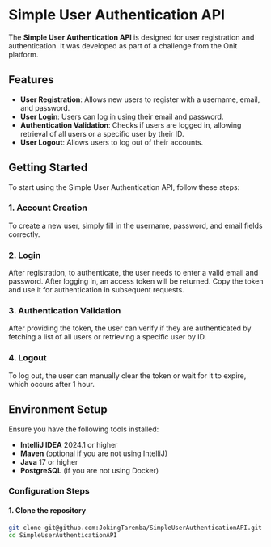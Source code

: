 # Simple User Authentication API

The **Simple User Authentication API** is designed for user registration and authentication. It was developed as part of a challenge from the Onit platform.

## Features

- **User Registration**: Allows new users to register with a username, email, and password.
- **User Login**: Users can log in using their email and password.
- **Authentication Validation**: Checks if users are logged in, allowing retrieval of all users or a specific user by their ID.
- **User Logout**: Allows users to log out of their accounts.

## Getting Started

To start using the Simple User Authentication API, follow these steps:

### 1. Account Creation
To create a new user, simply fill in the username, password, and email fields correctly.

### 2. Login
After registration, to authenticate, the user needs to enter a valid email and password. After logging in, an access token will be returned. Copy the token and use it for authentication in subsequent requests.

### 3. Authentication Validation
After providing the token, the user can verify if they are authenticated by fetching a list of all users or retrieving a specific user by ID.

### 4. Logout
To log out, the user can manually clear the token or wait for it to expire, which occurs after 1 hour.

## Environment Setup

Ensure you have the following tools installed:

- **IntelliJ IDEA** 2024.1 or higher
- **Maven** (optional if you are not using IntelliJ)
- **Java** 17 or higher
- **PostgreSQL** (if you are not using Docker)

### Configuration Steps

#### 1. Clone the repository
```bash
git clone git@github.com:JokingTaremba/SimpleUserAuthenticationAPI.git
cd SimpleUserAuthenticationAPI
